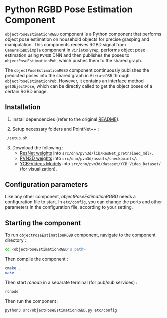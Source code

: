 # Python RGBD Pose Estimation Component

`objectPoseEstimationRGBD` component is a Python component that performs object pose estimation on household objects for precise grasping and manipulation. This components receives RGBD signal from `CameraRGBDSimple` component in `ViriatoPyrep`, performs object pose estimation using `PVN3D` DNN and then publishes the poses to `objectPoseEstimationPub`, which pushes them to the shared graph.

The `objectPoseEstimationRGBD` component continuously publishes the predicted poses into the shared graph in `ViriatoDSR` through `objectPoseEstimationPub`. However, it contains an interface method `getObjectPose`, which can be directly called to get the object poses of a certain RGBD image.

## Installation

1)  Install dependencies (refer to the original [README](https://github.com/DarkGeekMS/PVN3D/blob/master/README.md)).

2)  Setup necessary folders and PointNet++ :
```bash
./setup.sh
```

3)  Download the following :
    -   [ResNet weights](https://drive.google.com/file/d/1ruEeH50E3oq7G93B8MYqs9tHo-0Nqbgw/view?usp=sharing) into `src/dnn/pvn3d/lib/ResNet_pretrained_mdl/`.
    -   [PVN3D weights](https://drive.google.com/file/d/1iLxCLve1ID8Uz_ooyd_pZMP4JXtoT1pi/view?usp=sharing) into `src/dnn/pvn3d/assets/checkpoints/`.
    -   [YCB-Videos Models](https://drive.google.com/file/d/1gmcDD-5bkJfcMKLZb3zGgH_HUFbulQWu/view) into `src/dnn/pvn3d/dataset/YCB_Video_Dataset/` (for visualization).

## Configuration parameters

Like any other component, *objectPoseEstimationRGBD* needs a configuration file to start. In `etc/config`, you can change the ports and other parameters in the configuration file, according to your setting.

## Starting the component

To run `objectPoseEstimationRGBD` component, navigate to the component directory :
```bash
cd <objectPoseEstimationRGBD's path> 
```

Then compile the component :
```bash
cmake .
make
```

Then start _rcnode_ in a separate terminal (for pub/sub services) :
```bash
rcnode
``` 

Then run the component :
```bash
python3 src/objectPoseEstimationRGBD.py etc/config
```
